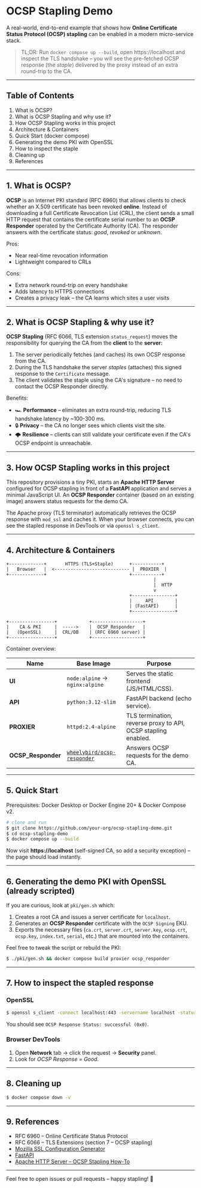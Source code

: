 # OCSP Stapling Demo

A real-world, end-to-end example that shows how **Online Certificate Status Protocol (OCSP) stapling** can be enabled in a modern micro-service stack.

> TL;DR: Run `docker compose up --build`, open https://localhost and inspect the TLS handshake – you will see the pre-fetched OCSP response (the *staple*) delivered by the proxy instead of an extra round-trip to the CA.

---

## Table of Contents
1. What is OCSP?
2. What is OCSP Stapling and why use it?
3. How OCSP Stapling works in this project
4. Architecture & Containers
5. Quick Start (docker compose)
6. Generating the demo PKI with OpenSSL
7. How to inspect the staple
8. Cleaning up
9. References

---

## 1. What is OCSP?
**OCSP** is an Internet PKI standard (RFC 6960) that allows clients to check whether an X.509 certificate has been revoked **online**. Instead of downloading a full Certificate Revocation List (CRL), the client sends a small HTTP request that contains the certificate serial number to an **OCSP Responder** operated by the Certificate Authority (CA). The responder answers with the certificate status: *good*, *revoked* or *unknown*.

Pros:
* Near real-time revocation information
* Lightweight compared to CRLs

Cons:
* Extra network round-trip on every handshake
* Adds latency to HTTPS connections
* Creates a privacy leak – the CA learns which sites a user visits

---

## 2. What is OCSP Stapling & why use it?
**OCSP Stapling** (RFC 6066, TLS extension `status_request`) moves the responsibility for querying the CA from the **client** to the **server**:

1. The server periodically fetches (and caches) its own OCSP response from the CA.
2. During the TLS handshake the server *staples* (attaches) this signed response to the `Certificate` message.
3. The client validates the staple using the CA's signature – no need to contact the OCSP Responder directly.

Benefits:
* 🏎  **Performance** – eliminates an extra round-trip, reducing TLS handshake latency by ~100-300 ms.
* 🔒  **Privacy** – the CA no longer sees which clients visit the site.
* 🌩  **Resilience** – clients can still validate your certificate even if the CA's OCSP endpoint is unreachable.

---

## 3. How OCSP Stapling works in this project
This repository provisions a tiny PKI, starts an **Apache HTTP Server** configured for OCSP stapling in front of a **FastAPI** application and serves a minimal JavaScript UI. An **OCSP Responder** container (based on an existing image) answers status requests for the demo CA.

The Apache proxy (TLS terminator) automatically retrieves the OCSP response with `mod_ssl` and caches it. When your browser connects, you can see the stapled response in DevTools or via `openssl s_client`.

---

## 4. Architecture & Containers

```
+-------------+       HTTPS (TLS+Staple)      +-----------+
|   Browser   |  <---------------------------- |  PROXIER  |
+-------------+                               +-----------+
                                                       |
                                                       |  HTTP
                                                       v
                                              +----------------+
                                              |     API        |
                                              | (FastAPI)      |
                                              +----------------+

+-----------------+            +-------------------+
|    CA & PKI     |  ----->    |  OCSP_Responder   |
|   (OpenSSL)     |  CRL/DB    | (RFC 6960 server) |
+-----------------+            +-------------------+
```

Container overview:

| Name | Base Image | Purpose |
|------|------------|---------|
| **UI** | `node:alpine` → `nginx:alpine` | Serves the static frontend (JS/HTML/CSS). |
| **API** | `python:3.12-slim` | FastAPI backend (echo service). |
| **PROXIER** | `httpd:2.4-alpine` | TLS termination, reverse proxy to API, OCSP stapling enabled. |
| **OCSP_Responder** | [`wheelybird/ocsp-responder`](https://hub.docker.com/r/wheelybird/ocsp-responder) | Answers OCSP requests for the demo CA. |

---

## 5. Quick Start
Prerequisites: Docker Desktop or Docker Engine 20+ & Docker Compose v2.

```bash
# clone and run
$ git clone https://github.com/your-org/ocsp-stapling-demo.git
$ cd ocsp-stapling-demo
$ docker compose up --build
```

Now visit **https://localhost** (self-signed CA, so add a security exception) – the page should load instantly.

---

## 6. Generating the demo PKI with OpenSSL (already scripted)
If you are curious, look at `pki/gen.sh` which:

1. Creates a root CA and issues a server certificate for `localhost`.
2. Generates an **OCSP Responder** certificate with the `OCSP Signing` EKU.
3. Exports the necessary files (`ca.crt`, `server.crt`, `server.key`, `ocsp.crt`, `ocsp.key`, `index.txt`, `serial`, etc.) that are mounted into the containers.

Feel free to tweak the script or rebuild the PKI:

```bash
$ ./pki/gen.sh && docker compose build proxier ocsp_responder
```

---

## 7. How to inspect the stapled response

### OpenSSL
```bash
$ openssl s_client -connect localhost:443 -servername localhost -status 2>/dev/null | grep -A 15 "OCSP Response Data"
```
You should see `OCSP Response Status: successful (0x0)`.

### Browser DevTools
1. Open **Network** tab → click the request → **Security** panel.
2. Look for *OCSP Response* = *Good*.

---

## 8. Cleaning up
```bash
$ docker compose down -v
```

---

## 9. References
* RFC 6960 – Online Certificate Status Protocol
* RFC 6066 – TLS Extensions (section 7 – OCSP stapling)
* [Mozilla SSL Configuration Generator](https://ssl-config.mozilla.org/)
* [FastAPI](https://fastapi.tiangolo.com/)
* [Apache HTTP Server – OCSP Stapling How-To](https://httpd.apache.org/docs/2.4/howto/ssl.html#ocspstapling)

---

Feel free to open issues or pull requests – happy stapling! :tada:
